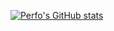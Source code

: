 [![Perfo's GitHub stats](https://github-readme-stats.vercel.app/api?username=PerfoCzech&count_private=true&include_all_commits=true&show_icons=true&hide_border=true&icon_color=9A0680&bg_color=9A0680&text_color=eeeeee&title_color=eeeeee)](https://github.com/anuraghazra/github-readme-stats)
